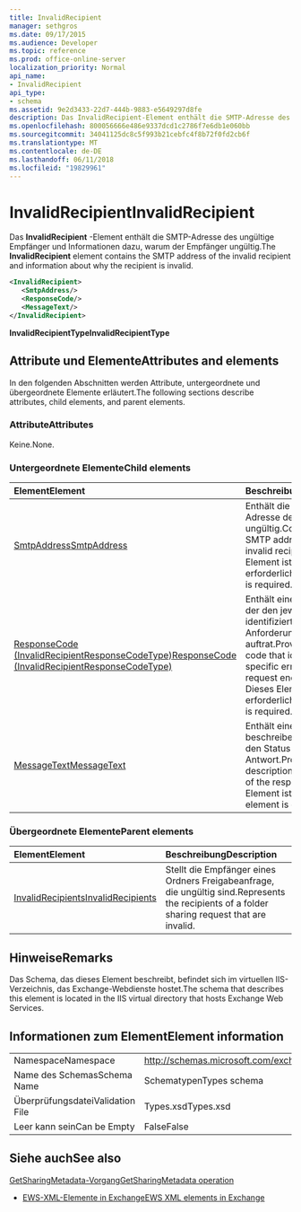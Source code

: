 ```yaml
---
title: InvalidRecipient
manager: sethgros
ms.date: 09/17/2015
ms.audience: Developer
ms.topic: reference
ms.prod: office-online-server
localization_priority: Normal
api_name:
- InvalidRecipient
api_type:
- schema
ms.assetid: 9e2d3433-22d7-444b-9883-e5649297d8fe
description: Das InvalidRecipient-Element enthält die SMTP-Adresse des ungültige Empfänger und Informationen dazu, warum der Empfänger ungültig.
ms.openlocfilehash: 800056666e486e9337dcd1c2786f7e6db1e060bb
ms.sourcegitcommit: 34041125dc8c5f993b21cebfc4f8b72f0fd2cb6f
ms.translationtype: MT
ms.contentlocale: de-DE
ms.lasthandoff: 06/11/2018
ms.locfileid: "19829961"
---
```

# <a name="invalidrecipient"></a><span data-ttu-id="3b028-103">InvalidRecipient</span><span class="sxs-lookup"><span data-stu-id="3b028-103">InvalidRecipient</span></span>

<span data-ttu-id="3b028-104">Das **InvalidRecipient** -Element enthält die SMTP-Adresse des ungültige Empfänger und Informationen dazu, warum der Empfänger ungültig.</span><span class="sxs-lookup"><span data-stu-id="3b028-104">The **InvalidRecipient** element contains the SMTP address of the invalid recipient and information about why the recipient is invalid.</span></span> 
  
```XML
<InvalidRecipient>
   <SmtpAddress/>
   <ResponseCode/>
   <MessageText/>
</InvalidRecipient>

```

 <span data-ttu-id="3b028-105">**InvalidRecipientType**</span><span class="sxs-lookup"><span data-stu-id="3b028-105">**InvalidRecipientType**</span></span>
## <a name="attributes-and-elements"></a><span data-ttu-id="3b028-106">Attribute und Elemente</span><span class="sxs-lookup"><span data-stu-id="3b028-106">Attributes and elements</span></span>

<span data-ttu-id="3b028-107">In den folgenden Abschnitten werden Attribute, untergeordnete und übergeordnete Elemente erläutert.</span><span class="sxs-lookup"><span data-stu-id="3b028-107">The following sections describe attributes, child elements, and parent elements.</span></span>
  
### <a name="attributes"></a><span data-ttu-id="3b028-108">Attribute</span><span class="sxs-lookup"><span data-stu-id="3b028-108">Attributes</span></span>

<span data-ttu-id="3b028-109">Keine.</span><span class="sxs-lookup"><span data-stu-id="3b028-109">None.</span></span>
  
### <a name="child-elements"></a><span data-ttu-id="3b028-110">Untergeordnete Elemente</span><span class="sxs-lookup"><span data-stu-id="3b028-110">Child elements</span></span>

|<span data-ttu-id="3b028-111">**Element**</span><span class="sxs-lookup"><span data-stu-id="3b028-111">**Element**</span></span>|<span data-ttu-id="3b028-112">**Beschreibung**</span><span class="sxs-lookup"><span data-stu-id="3b028-112">**Description**</span></span>|
|:-----|:-----|
|[<span data-ttu-id="3b028-113">SmtpAddress</span><span class="sxs-lookup"><span data-stu-id="3b028-113">SmtpAddress</span></span>](smtpaddress.md) <br/> |<span data-ttu-id="3b028-114">Enthält die SMTP-Adresse des Empfängers ungültig.</span><span class="sxs-lookup"><span data-stu-id="3b028-114">Contains the SMTP address of the invalid recipient.</span></span> <span data-ttu-id="3b028-115">Dieses Element ist erforderlich.</span><span class="sxs-lookup"><span data-stu-id="3b028-115">This element is required.</span></span>  <br/> |
|[<span data-ttu-id="3b028-116">ResponseCode (InvalidRecipientResponseCodeType)</span><span class="sxs-lookup"><span data-stu-id="3b028-116">ResponseCode (InvalidRecipientResponseCodeType)</span></span>](responsecode-invalidrecipientresponsecodetype.md) <br/> |<span data-ttu-id="3b028-117">Enthält einen Fehlercode, der den jeweiligen Fehler identifiziert, bei dem die Anforderung auftrat.</span><span class="sxs-lookup"><span data-stu-id="3b028-117">Provides an error code that identifies the specific error that the request encountered.</span></span> <span data-ttu-id="3b028-118">Dieses Element ist erforderlich.</span><span class="sxs-lookup"><span data-stu-id="3b028-118">This element is required.</span></span>  <br/> |
|[<span data-ttu-id="3b028-119">MessageText</span><span class="sxs-lookup"><span data-stu-id="3b028-119">MessageText</span></span>](messagetext.md) <br/> |<span data-ttu-id="3b028-120">Enthält einen beschreibenden Text für den Status der Antwort.</span><span class="sxs-lookup"><span data-stu-id="3b028-120">Provides a text description of the status of the response.</span></span> <span data-ttu-id="3b028-121">Dieses Element ist optional.</span><span class="sxs-lookup"><span data-stu-id="3b028-121">This element is optional.</span></span>  <br/> |
   
### <a name="parent-elements"></a><span data-ttu-id="3b028-122">Übergeordnete Elemente</span><span class="sxs-lookup"><span data-stu-id="3b028-122">Parent elements</span></span>

|<span data-ttu-id="3b028-123">**Element**</span><span class="sxs-lookup"><span data-stu-id="3b028-123">**Element**</span></span>|<span data-ttu-id="3b028-124">**Beschreibung**</span><span class="sxs-lookup"><span data-stu-id="3b028-124">**Description**</span></span>|
|:-----|:-----|
|[<span data-ttu-id="3b028-125">InvalidRecipients</span><span class="sxs-lookup"><span data-stu-id="3b028-125">InvalidRecipients</span></span>](invalidrecipients.md) <br/> |<span data-ttu-id="3b028-126">Stellt die Empfänger eines Ordners Freigabeanfrage, die ungültig sind.</span><span class="sxs-lookup"><span data-stu-id="3b028-126">Represents the recipients of a folder sharing request that are invalid.</span></span>  <br/> |
   
## <a name="remarks"></a><span data-ttu-id="3b028-127">Hinweise</span><span class="sxs-lookup"><span data-stu-id="3b028-127">Remarks</span></span>

<span data-ttu-id="3b028-128">Das Schema, das dieses Element beschreibt, befindet sich im virtuellen IIS-Verzeichnis, das Exchange-Webdienste hostet.</span><span class="sxs-lookup"><span data-stu-id="3b028-128">The schema that describes this element is located in the IIS virtual directory that hosts Exchange Web Services.</span></span>
  
## <a name="element-information"></a><span data-ttu-id="3b028-129">Informationen zum Element</span><span class="sxs-lookup"><span data-stu-id="3b028-129">Element information</span></span>

|||
|:-----|:-----|
|<span data-ttu-id="3b028-130">Namespace</span><span class="sxs-lookup"><span data-stu-id="3b028-130">Namespace</span></span>  <br/> |http://schemas.microsoft.com/exchange/services/2006/types  <br/> |
|<span data-ttu-id="3b028-131">Name des Schemas</span><span class="sxs-lookup"><span data-stu-id="3b028-131">Schema Name</span></span>  <br/> |<span data-ttu-id="3b028-132">Schematypen</span><span class="sxs-lookup"><span data-stu-id="3b028-132">Types schema</span></span>  <br/> |
|<span data-ttu-id="3b028-133">Überprüfungsdatei</span><span class="sxs-lookup"><span data-stu-id="3b028-133">Validation File</span></span>  <br/> |<span data-ttu-id="3b028-134">Types.xsd</span><span class="sxs-lookup"><span data-stu-id="3b028-134">Types.xsd</span></span>  <br/> |
|<span data-ttu-id="3b028-135">Leer kann sein</span><span class="sxs-lookup"><span data-stu-id="3b028-135">Can be Empty</span></span>  <br/> |<span data-ttu-id="3b028-136">False</span><span class="sxs-lookup"><span data-stu-id="3b028-136">False</span></span>  <br/> |
   
## <a name="see-also"></a><span data-ttu-id="3b028-137">Siehe auch</span><span class="sxs-lookup"><span data-stu-id="3b028-137">See also</span></span>



[<span data-ttu-id="3b028-138">GetSharingMetadata-Vorgang</span><span class="sxs-lookup"><span data-stu-id="3b028-138">GetSharingMetadata operation</span></span>](getsharingmetadata-operation.md)


- [<span data-ttu-id="3b028-139">EWS-XML-Elemente in Exchange</span><span class="sxs-lookup"><span data-stu-id="3b028-139">EWS XML elements in Exchange</span></span>](ews-xml-elements-in-exchange.md)


